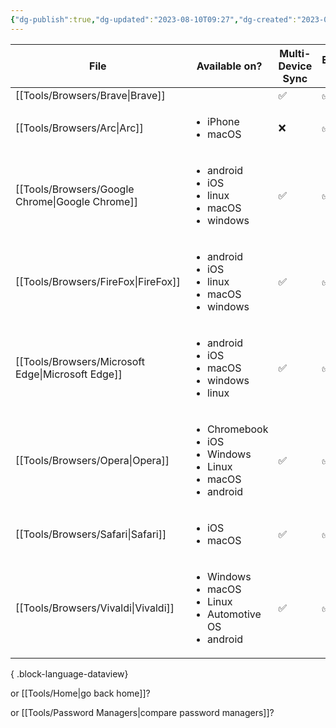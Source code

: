 ```yaml
---
{"dg-publish":true,"dg-updated":"2023-08-10T09:27","dg-created":"2023-08-08T10:07","title":"Browsers","dg-permalink":"browsers","dg-path":"Browsers.md","permalink":"/browsers/","dgPassFrontmatter":true,"created":"2023-08-08T10:07","updated":"2023-08-10T09:27"}
---
```



| File                                                 | Available on?                                                                                        | Multi-Device Sync | Extension Support |
| ---------------------------------------------------- | ---------------------------------------------------------------------------------------------------- | ----------------- | ----------------- |
| [[Tools/Browsers/Brave\|Brave]]                   | <ul></ul>                                                                                            | ✅                 | ✅                 |
| [[Tools/Browsers/Arc\|Arc]]                       | <ul><li>iPhone</li><li>macOS</li></ul>                                                               | ❌                 | ✅                 |
| [[Tools/Browsers/Google Chrome\|Google Chrome]]   | <ul><li>android</li><li>iOS</li><li>linux</li><li>macOS</li><li>windows</li></ul>                    | ✅                 | ✅                 |
| [[Tools/Browsers/FireFox\|FireFox]]               | <ul><li>android</li><li>iOS</li><li>linux</li><li>macOS</li><li>windows</li></ul>                    | ✅                 | ✅                 |
| [[Tools/Browsers/Microsoft Edge\|Microsoft Edge]] | <ul><li>android</li><li>iOS</li><li>macOS</li><li>windows</li><li>linux</li></ul>                    | ✅                 | ✅                 |
| [[Tools/Browsers/Opera\|Opera]]                   | <ul><li>Chromebook</li><li>iOS</li><li>Windows</li><li>Linux</li><li>macOS</li><li>android</li></ul> | ✅                 | ✅                 |
| [[Tools/Browsers/Safari\|Safari]]                 | <ul><li>iOS</li><li>macOS</li></ul>                                                                  | ✅                 | ✅                 |
| [[Tools/Browsers/Vivaldi\|Vivaldi]]               | <ul><li>Windows</li><li>macOS</li><li>Linux</li><li>Automotive OS</li><li>android</li></ul>          | ✅                 | ✅                 |

{ .block-language-dataview}

or [[Tools/Home\|go back home]]?

or [[Tools/Password Managers\|compare password managers]]?